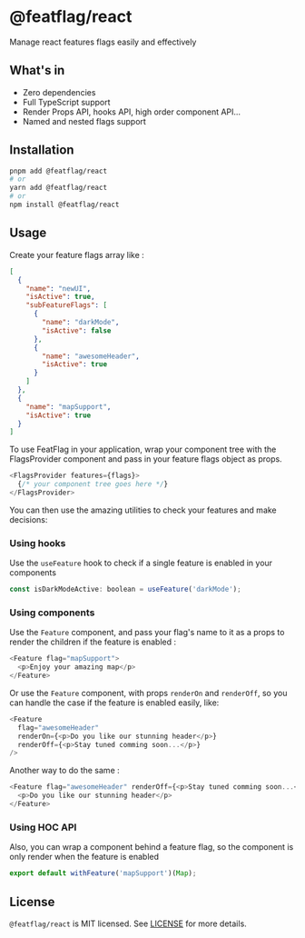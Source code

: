 # @featflag/react

Manage react features flags easily and effectively

## What's in

- Zero dependencies
- Full TypeScript support
- Render Props API, hooks API, high order component API...
- Named and nested flags support

## Installation

```bash
pnpm add @featflag/react
# or
yarn add @featflag/react
# or
npm install @featflag/react
```

## Usage
Create your feature flags array like :

```json
[
  {
    "name": "newUI",
    "isActive": true,
    "subFeatureFlags": [
      {
        "name": "darkMode",
        "isActive": false
      },
      {
        "name": "awesomeHeader",
        "isActive": true
      }
    ]
  },
  {
    "name": "mapSupport",
    "isActive": true
  }
]
```

To use FeatFlag in your application, wrap your component tree with the FlagsProvider component and pass in your feature flags object as props.

```javascript
<FlagsProvider features={flags}>
  {/* your component tree goes here */}
</FlagsProvider>
```

You can then use the amazing utilities to check your features and make decisions:
### Using hooks
Use the `useFeature` hook to check if a single feature is enabled in your components

```javascript
const isDarkModeActive: boolean = useFeature('darkMode');
```

### Using components
Use the `Feature` component, and pass your flag's name to it as a props to render the children if the feature is enabled :

```javascript
<Feature flag="mapSupport">
  <p>Enjoy your amazing map</p>
</Feature>
```

Or use the `Feature` component, with props `renderOn` and `renderOff`, so you can handle the case if the feature is enabled easily, like:

```javascript
<Feature
  flag="awesomeHeader"
  renderOn={<p>Do you like our stunning header</p>}
  renderOff={<p>Stay tuned comming soon...</p>}
/>
```

Another way to do the same :

```javascript
<Feature flag="awesomeHeader" renderOff={<p>Stay tuned comming soon...</p>}>
  <p>Do you like our stunning header</p>
</Feature>
```

### Using HOC API
Also, you can wrap a component behind a feature flag, so the component is only render when the feature is enabled

```javascript
export default withFeature('mapSupport')(Map);
```

## License
`@featflag/react` is MIT licensed. See [LICENSE](./LICENSE) for more details.
